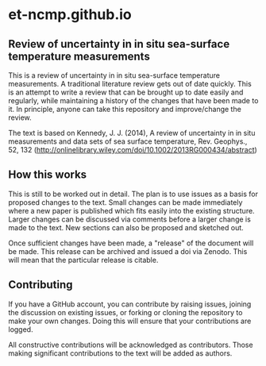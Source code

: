 # et-ncmp.github.io

## Review of uncertainty in in situ sea-surface temperature measurements

This is a review of uncertainty in in situ sea-surface temperature measurements. 
A traditional literature review gets out of date quickly. 
This is an attempt to write a review that can be brought up to date easily and regularly, 
while maintaining a history of the changes that have been made to it. In principle, anyone 
can take this repository and improve/change the review.

The text is based on Kennedy, J. J. (2014), A review of uncertainty in in situ measurements 
and data sets of sea surface temperature, Rev. Geophys., 52, 132 
(http://onlinelibrary.wiley.com/doi/10.1002/2013RG000434/abstract)

## How this works

This is still to be worked out in detail. The plan is to use issues as a basis for 
proposed changes to the text. Small changes can be made immediately where a new paper 
is published which fits easily into the existing structure. Larger changes can be discussed 
via comments before a larger change is made to the text. New sections can also be proposed 
and sketched out.

Once sufficient changes have been made, a "release" of the document will be made. This release can 
be archived and issued a doi via Zenodo. This will mean that the particular release is citable.

## Contributing

If you have a GitHub account, you can contribute by raising issues, joining the discussion on 
existing issues, or forking or cloning the repository to make your own changes. Doing this will 
ensure that your contributions are logged.

All constructive contributions will be acknowledged as contributors. Those making significant 
contributions to the text will be added as authors.